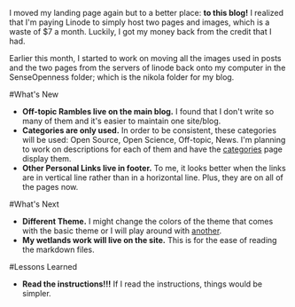 <!--
.. title: December 2018 Update
.. slug: december-2018-update
.. date: 2018-12-11 20:18:20 UTC-05:00
.. tags:
.. category: News
.. link: 
.. description: 
.. type: text
-->

I moved my landing page again but to a better place: **to this blog!** I realized that I'm paying Linode to simply host two pages and images, which is a waste of $7 a month. Luckily, I got my money back from the credit that I had.

Earlier this month, I started to work on moving all the images used in posts and the two pages from the servers of linode back onto my computer in the SenseOpenness folder; which is the nikola folder for my blog.

#What's New

- **Off-topic Rambles live on the main blog.** I found that I don't write so many of them and it's easier to maintain one site/blog.
- **Categories are only used.** In order to be consistent, these categories will be used: Open Source, Open Science, Off-topic, News. I'm planning to work on descriptions for each of them and have the [categories](https://belkinsa.github.io/SenseOpenness/categories/) page display them.
- **Other Personal Links live in footer.** To me, it looks better when the links are in vertical line rather than in a horizontal line. Plus, they are on all of the pages now.

#What's Next

- **Different Theme.** I might change the colors of the theme that comes with the basic theme or I will play around with [another](https://themes.getnikola.com/).
- **My wetlands work will live on the site.** This is for the ease of reading the markdown files.

#Lessons Learned

- **Read the instructions!!!** If I read the instructions, things would be simpler.